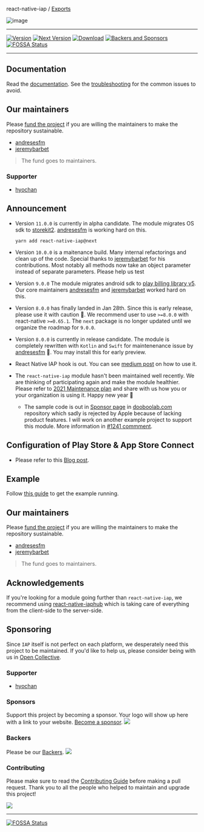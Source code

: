 react-native-iap / [Exports](modules.md)

![image](https://user-images.githubusercontent.com/27461460/75094417-20321b00-55ce-11ea-8de7-a1df42a4b7df.png)

---

[![Version](http://img.shields.io/npm/v/react-native-iap.svg?style=flat-square)](https://npmjs.org/package/react-native-iap)
[![Next Version](https://img.shields.io/npm/v/react-native-iap/next)](https://npmjs.org/package/react-native-iap)
[![Download](http://img.shields.io/npm/dm/react-native-iap.svg?style=flat-square)](https://npmjs.org/package/react-native-iap)
[![Backers and Sponsors](https://img.shields.io/opencollective/all/react-native-iap.svg)](https://opencollective.com/react-native-iap)
[![FOSSA Status](https://app.fossa.com/api/projects/git%2Bgithub.com%2Fdooboolab%2Freact-native-iap.svg?type=shield)](https://app.fossa.com/projects/git%2Bgithub.com%2Fdooboolab%2Freact-native-iap?ref=badge_shield)

---

## Documentation

Read the [documentation](https://react-native-iap.dooboolab.com). See the [troubleshooting](https://react-native-iap.dooboolab.com/docs/guides/troubleshooting#common-issues) for the common issues to avoid.

## Our maintainers

Please [fund the project](https://opencollective.com/react-native-iap) if you are willing the maintainers to make the repository sustainable.

- [andresesfm](https://github.com/andresesfm)
- [jeremybarbet](https://github.com/jeremybarbet)

> The fund goes to maintainers.

### Supporter

- [hyochan](https://github.com/hyochan)

## Announcement

- Version `11.0.0` is currently in alpha candidate. The module migrates OS sdk to [storekit2](https://developer.apple.com/videos/play/wwdc2021/10114). [andresesfm](https://github.com/andresesfm) is working hard on this.

  ```
  yarn add react-native-iap@next
  ```

- Version `10.0.0` is a maitenance build. Many internal refactorings and clean up of the code. Special thanks to [jeremybarbet](https://github.com/jeremybarbet) for his contributions. Most notably all methods now take an object parameter instead of separate parameters. Please help us test

- Version `9.0.0` The module migrates android sdk to [play billing library v5](https://qonversion.io/blog/google-play-billing-library-5-0). Our core maintainers [andresesfm](https://github.com/andresesfm) and [jeremybarbet](https://github.com/jeremybarbet) worked hard on this.

- Version `8.0.0` has finally landed in Jan 28th. Since this is early release, please use it with caution 🚧. We recommend user to use `>=8.0.0` with react-native `>=0.65.1`. The `next` package is no longer updated until we organize the roadmap for `9.0.0`.

- Version `8.0.0` is currently in release candidate. The module is completely rewritten with `Kotlin` and `Swift` for maintenenance issue by [andresesfm](https://github.com/andresesfm) 🔆. You may install this for early preview.

- React Native IAP hook is out. You can see [medium post](https://medium.com/dooboolab/announcing-react-native-iap-hooks-96c7ffd3f19a) on how to use it.

- The `react-native-iap` module hasn't been maintained well recently. We are thinking of participating again and make the module healthier. Please refer to [2021 Maintenance plan](https://github.com/dooboolab/react-native-iap/issues/1241) and share with us how you or your organization is using it. Happy new year 🎉

  - The sample code is out in [Sponsor page](https://github.com/hyochan/dooboolab.com/blob/main/src/components/pages/Sponsor.tsx) in [dooboolab.com](https://github.com/hyochan/dooboolab.com) repository which sadly is rejected by Apple because of lacking product features. I will work on another example project to support this module. More information in [#1241 commment](https://github.com/dooboolab/react-native-iap/issues/1241#issuecomment-798540785).

## Configuration of Play Store & App Store Connect

- Please refer to this [Blog post](https://medium.com/p/121622d26b67).

## Example

Follow [this guide](./IapExample/README.md) to get the example running.

## Our maintainers

Please [fund the project](https://opencollective.com/react-native-iap) if you are willing the maintainers to make the repository sustainable.

- [andresesfm](https://github.com/andresesfm)
- [jeremybarbet](https://github.com/jeremybarbet)

> The fund goes to maintainers.

## Acknowledgements

If you're looking for a module going further than `react-native-iap`, we recommend using [react-native-iaphub](https://github.com/iaphub/react-native-iaphub) which is taking care of everything from the client-side to the server-side.

## Sponsoring

Since `IAP` itself is not perfect on each platform, we desperately need
this project to be maintained. If you'd like to help us, please consider being
with us in [Open Collective](https://opencollective.com/react-native-iap).

### Supporter

- [hyochan](https://github.com/hyochan)

### Sponsors

Support this project by becoming a sponsor. Your logo will show up here with
a link to your website. [Become a sponsor](https://opencollective.com/react-native-iap#sponsor).
<a href="https://opencollective.com/react-native-iap#sponsors" target="_blank"><img src="https://opencollective.com/react-native-iap/sponsors.svg?width=890" /></a>

### Backers

Please be our [Backers](https://opencollective.com/react-native-iap#backer).
<a href="https://opencollective.com/react-native-iap#backers" target="_blank"><img src="https://opencollective.com/react-native-iap/backers.svg?width=890" /></a>

### Contributing

Please make sure to read the [Contributing Guide](https://github.com/dooboolab/react-native-iap/blob/main/CONTRIBUTING.md) before making a pull request.
Thank you to all the people who helped to maintain and upgrade this project!

<a href="graphs/contributors"><img src="https://opencollective.com/react-native-iap/contributors.svg?width=890" /></a>

---

[![FOSSA Status](https://app.fossa.com/api/projects/git%2Bgithub.com%2Fdooboolab%2Freact-native-iap.svg?type=large)](https://app.fossa.com/projects/git%2Bgithub.com%2Fdooboolab%2Freact-native-iap?ref=badge_large)
